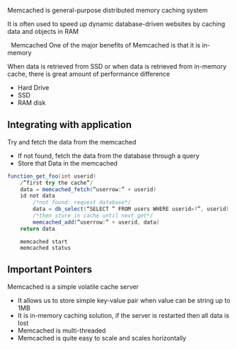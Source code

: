 Memcached is general-purpose distributed memory caching system


It is often used to speed up dynamic database-driven websites by caching data and objects in RAM

 
Memcached One of the major benefits of Memcached is that it is in-memory


When data is retrieved from SSD or when data is retrieved from in-memory cache, there is great amount of performance difference
 
 
* Hard Drive
* SSD
* RAM disk

## Integrating with application
Try and fetch the data from the memcached
* If not found, fetch the data from the database through a query 
* Store that Data in the memcached 
 
```java
function_get_foo(int userid)
    /”first try the cache”/
    data = memcached_fetch(“userrow:” + userid)
    id not data
        /*not found: request database*/
        data = db_select(“SELECT ” FROM users WHERE userid=?”, userid)
        /*then store in cache until next get*/
        memcached_add(“userrow:” + userid, data)
    return data 
```



        memcached start 
        memcached status 

## Important Pointers
Memcached is a simple volatile cache server
* It allows us to store simple key-value pair when value can be string up to 1MB
* It is in-memory caching solution, if the server is restarted then all data is lost
* Memcached is multi-threaded
* Memcached is quite easy to scale and scales horizontally
